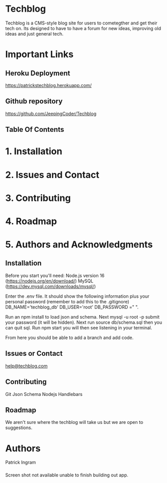 # Techblog
Techblog is a CMS-style blog site for users to cometegther and get their tech on. Its designed to have to have a forum for new ideas, improving old ideas and just general tech. 

# Important Links

## Heroku Deployment
https://patrickstechblog.herokuapp.com/

## Github repository
https://github.com/JeepingCoder/Techblog


## Table Of Contents

# 1. Installation
# 2. Issues and Contact
# 3. Contributing
# 4. Roadmap
# 5. Authors and Acknowledgments


## Installation
Before you start you'll need: Node.js version 16 (https://nodejs.org/en/download/) MySQL (https://dev.mysql.com/downloads/mysql/)

Enter the .env file. It should show the following information plus your personal password (remember to add this to the .gitignore) DB_NAME='techblog_db' DB_USER='root' DB_PASSWORD =" ". 

 Run an npm install to load json and schema. Next mysql -u root -p submit your password (it will be hidden). Next run source db/schema.sql then you can quit sql. Run npm start you will then see listening in your terminal. 

  From here you should be able to add a branch and add code. 

  ## Issues or Contact

  help@techblog.com

## Contributing
Git
Json Schema
Nodejs
Handlebars

## Roadmap
We aren't sure where the techblog will take us but we are open to suggestions.

# Authors
Patrick Ingram


###
Screen shot not available unable to finish building out app.
